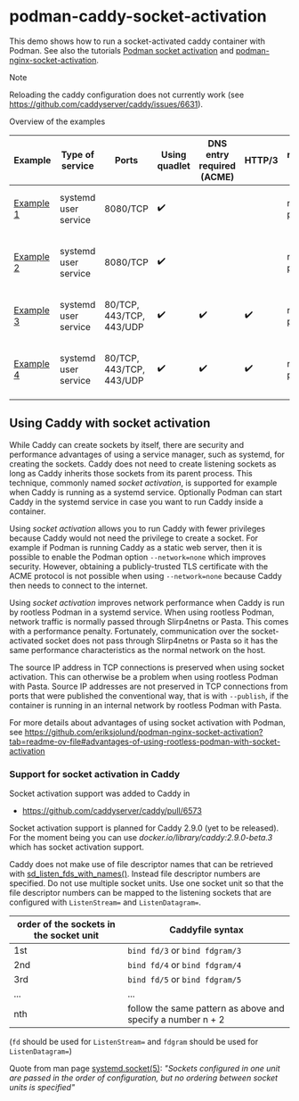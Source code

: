 # podman-caddy-socket-activation

This demo shows how to run a socket-activated caddy container with Podman.
See also the tutorials [Podman socket activation](https://github.com/containers/podman/blob/main/docs/tutorials/socket_activation.md) and
[podman-nginx-socket-activation](https://github.com/eriksjolund/podman-nginx-socket-activation).

> [!NOTE]
> Reloading the caddy configuration does not currently work (see https://github.com/caddyserver/caddy/issues/6631).

Overview of the examples

| Example | Type of service | Ports | Using quadlet | DNS entry required (ACME) | HTTP/3 | rootful/rootless podman | Comment |
| --      | --              |   -- | --      | --   | --  |  -- | -- |
| [Example 1](examples/example1) | systemd user service | 8080/TCP | :heavy_check_mark: |  |  | rootless podman | hello world web server |
| [Example 2](examples/example2) | systemd user service | 8080/TCP | :heavy_check_mark: |  |  | rootless podman | http reverse proxy with TCP backends |
| [Example 3](examples/example3) | systemd user service | 80/TCP, 443/TCP, 443/UDP | :heavy_check_mark: | :heavy_check_mark: | :heavy_check_mark: | rootless podman | hello world web server |
| [Example 4](examples/example4) | systemd user service | 80/TCP, 443/TCP, 443/UDP | :heavy_check_mark: |  :heavy_check_mark: | :heavy_check_mark: | rootless podman | http reverse proxy with TCP backends |

## Using Caddy with socket activation

While Caddy can create sockets by itself, there are security and performance advantages of using
a service manager, such as systemd, for creating the sockets.
Caddy does not need to create listening sockets as long as Caddy inherits those sockets
from its parent process. This technique, commonly named _socket activation_, is
supported for example when Caddy is running as a systemd service. Optionally Podman can start
Caddy in the systemd service in case you want to run Caddy inside a container.

Using _socket activation_ allows you to run Caddy with fewer privileges
because Caddy would not need the privilege to create a socket.
For example if Podman is running Caddy as a static web server, then it is possible
to enable the Podman option `--network=none` which improves security.
However, obtaining a publicly-trusted TLS certificate with the ACME protocol
is not possible when using `--network=none` because
Caddy then needs to connect to the internet.

Using _socket activation_ improves network performance when Caddy is run by rootless Podman in a systemd service.
When using rootless Podman, network traffic is normally passed through Slirp4netns or Pasta.
This comes with a performance penalty. Fortunately, communication over the socket-activated
socket does not pass through Slirp4netns or Pasta so it has the same performance characteristics
as the normal network on the host.

The source IP address in TCP connections is preserved when using socket activation.
This can otherwise be a problem when using rootless Podman with Pasta.
Source IP addresses are not preserved in TCP connections from ports that were published the
conventional way, that is with `--publish`, if the container is running in an internal network
by rootless Podman with Pasta.

For more details about advantages of using socket activation with Podman, see
https://github.com/eriksjolund/podman-nginx-socket-activation?tab=readme-ov-file#advantages-of-using-rootless-podman-with-socket-activation

### Support for socket activation in Caddy

Socket activation support was added to Caddy in

* https://github.com/caddyserver/caddy/pull/6573

Socket activation support is planned for Caddy 2.9.0 (yet to be released).
For the moment being you can use _docker.io/library/caddy:2.9.0-beta.3_
which has socket activation support.

Caddy does not make use of file descriptor names that can be retrieved with [sd_listen_fds_with_names()](https://www.freedesktop.org/software/systemd/man/latest/sd_listen_fds.html).
Instead file descriptor numbers are specified.
Do not use multiple socket units. Use one socket unit so that the file descriptor numbers can be mapped to the listening sockets that are configured with `ListenStream=` and `ListenDatagram=`.

| order of the sockets in the socket unit | Caddyfile syntax |
| -- | -- |
| 1st | `bind fd/3` or `bind fdgram/3` |
| 2nd | `bind fd/4` or `bind fdgram/4` |
| 3rd | `bind fd/5` or `bind fdgram/5` |
| ... |  ... |
| nth | follow the same pattern as above and specify a number n + 2 |

(`fd` should be used for `ListenStream=` and `fdgram` should be used for `ListenDatagram=`)

Quote from man page [systemd.socket(5)](https://www.freedesktop.org/software/systemd/man/latest/systemd.socket.html):
_"Sockets configured in one unit are passed in the order of configuration, but no ordering between socket units is specified"_
